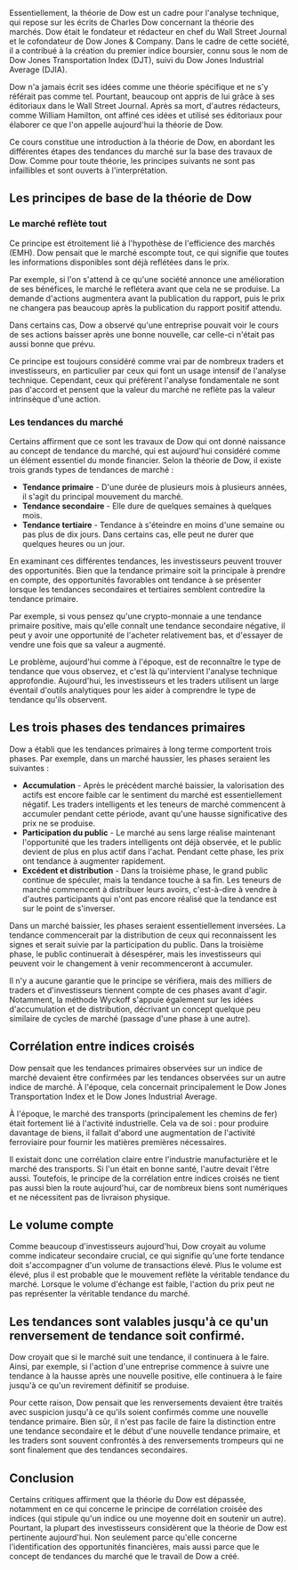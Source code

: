 Essentiellement, la théorie de Dow est un cadre pour l'analyse technique, qui repose sur les écrits de Charles Dow concernant la théorie des marchés. Dow était le fondateur et rédacteur en chef du Wall Street Journal et le cofondateur de Dow Jones & Company. Dans le cadre de cette société, il a contribué à la création du premier indice boursier, connu sous le nom de Dow Jones Transportation Index (DJT), suivi du Dow Jones Industrial Average (DJIA).

Dow n'a jamais écrit ses idées comme une théorie spécifique et ne s'y référait pas comme tel. Pourtant, beaucoup ont appris de lui grâce à ses éditoriaux dans le Wall Street Journal. Après sa mort, d'autres rédacteurs, comme William Hamilton, ont affiné ces idées et utilisé ses éditoriaux pour élaborer ce que l'on appelle aujourd'hui la théorie de Dow.

Ce cours constitue une introduction à la théorie de Dow, en abordant les différentes étapes des tendances du marché sur la base des travaux de Dow. Comme pour toute théorie, les principes suivants ne sont pas infaillibles et sont ouverts à l'interprétation.

## Les principes de base de la théorie de Dow

### Le marché reflète tout

Ce principe est étroitement lié à l'hypothèse de l'efficience des marchés (EMH). Dow pensait que le marché escompte tout, ce qui signifie que toutes les informations disponibles sont déjà reflétées dans le prix.

Par exemple, si l'on s'attend à ce qu'une société annonce une amélioration de ses bénéfices, le marché le reflétera avant que cela ne se produise. La demande d'actions augmentera avant la publication du rapport, puis le prix ne changera pas beaucoup après la publication du rapport positif attendu.

Dans certains cas, Dow a observé qu'une entreprise pouvait voir le cours de ses actions baisser après une bonne nouvelle, car celle-ci n'était pas aussi bonne que prévu.

Ce principe est toujours considéré comme vrai par de nombreux traders et investisseurs, en particulier par ceux qui font un usage intensif de l'analyse technique. Cependant, ceux qui préfèrent l'analyse fondamentale ne sont pas d'accord et pensent que la valeur du marché ne reflète pas la valeur intrinsèque d'une action.

### Les tendances du marché

Certains affirment que ce sont les travaux de Dow qui ont donné naissance au concept de tendance du marché, qui est aujourd'hui considéré comme un élément essentiel du monde financier. Selon la théorie de Dow, il existe trois grands types de tendances de marché :

- **Tendance primaire** - D'une durée de plusieurs mois à plusieurs années, il s'agit du principal mouvement du marché.
- **Tendance secondaire** - Elle dure de quelques semaines à quelques mois.
- **Tendance tertiaire** - Tendance à s'éteindre en moins d'une semaine ou pas plus de dix jours. Dans certains cas, elle peut ne durer que quelques heures ou un jour.

En examinant ces différentes tendances, les investisseurs peuvent trouver des opportunités. Bien que la tendance primaire soit la principale à prendre en compte, des opportunités favorables ont tendance à se présenter lorsque les tendances secondaires et tertiaires semblent contredire la tendance primaire.

Par exemple, si vous pensez qu'une crypto-monnaie a une tendance primaire positive, mais qu'elle connaît une tendance secondaire négative, il peut y avoir une opportunité de l'acheter relativement bas, et d'essayer de vendre une fois que sa valeur a augmenté.

Le problème, aujourd'hui comme à l'époque, est de reconnaître le type de tendance que vous observez, et c'est là qu'intervient l'analyse technique approfondie. Aujourd'hui, les investisseurs et les traders utilisent un large éventail d'outils analytiques pour les aider à comprendre le type de tendance qu'ils observent.

## Les trois phases des tendances primaires

Dow a établi que les tendances primaires à long terme comportent trois phases. Par exemple, dans un marché haussier, les phases seraient les suivantes :

- **Accumulation** - Après le précédent marché baissier, la valorisation des actifs est encore faible car le sentiment du marché est essentiellement négatif. Les traders intelligents et les teneurs de marché commencent à accumuler pendant cette période, avant qu'une hausse significative des prix ne se produise.
- **Participation du public** - Le marché au sens large réalise maintenant l'opportunité que les traders intelligents ont déjà observée, et le public devient de plus en plus actif dans l'achat. Pendant cette phase, les prix ont tendance à augmenter rapidement.
- **Excédent et distribution** - Dans la troisième phase, le grand public continue de spéculer, mais la tendance touche à sa fin. Les teneurs de marché commencent à distribuer leurs avoirs, c'est-à-dire à vendre à d'autres participants qui n'ont pas encore réalisé que la tendance est sur le point de s'inverser.

Dans un marché baissier, les phases seraient essentiellement inversées. La tendance commencerait par la distribution de ceux qui reconnaissent les signes et serait suivie par la participation du public. Dans la troisième phase, le public continuerait à désespérer, mais les investisseurs qui peuvent voir le changement à venir recommenceront à accumuler. 

Il n'y a aucune garantie que le principe se vérifiera, mais des milliers de traders et d'investisseurs tiennent compte de ces phases avant d'agir. Notamment, la méthode Wyckoff s'appuie également sur les idées d'accumulation et de distribution, décrivant un concept quelque peu similaire de cycles de marché (passage d'une phase à une autre).

## Corrélation entre indices croisés

Dow pensait que les tendances primaires observées sur un indice de marché devaient être confirmées par les tendances observées sur un autre indice de marché. À l'époque, cela concernait principalement le Dow Jones Transportation Index et le Dow Jones Industrial Average.

À l'époque, le marché des transports (principalement les chemins de fer) était fortement lié à l'activité industrielle. Cela va de soi : pour produire davantage de biens, il fallait d'abord une augmentation de l'activité ferroviaire pour fournir les matières premières nécessaires. 

Il existait donc une corrélation claire entre l'industrie manufacturière et le marché des transports. Si l'un était en bonne santé, l'autre devait l'être aussi. Toutefois, le principe de la corrélation entre indices croisés ne tient pas aussi bien la route aujourd'hui, car de nombreux biens sont numériques et ne nécessitent pas de livraison physique.

## Le volume compte

Comme beaucoup d'investisseurs aujourd'hui, Dow croyait au volume comme indicateur secondaire crucial, ce qui signifie qu'une forte tendance doit s'accompagner d'un volume de transactions élevé. Plus le volume est élevé, plus il est probable que le mouvement reflète la véritable tendance du marché. Lorsque le volume d'échange est faible, l'action du prix peut ne pas représenter la véritable tendance du marché.

## Les tendances sont valables jusqu'à ce qu'un renversement de tendance soit confirmé.

Dow croyait que si le marché suit une tendance, il continuera à le faire. Ainsi, par exemple, si l'action d'une entreprise commence à suivre une tendance à la hausse après une nouvelle positive, elle continuera à le faire jusqu'à ce qu'un revirement définitif se produise.

Pour cette raison, Dow pensait que les renversements devaient être traités avec suspicion jusqu'à ce qu'ils soient confirmés comme une nouvelle tendance primaire. Bien sûr, il n'est pas facile de faire la distinction entre une tendance secondaire et le début d'une nouvelle tendance primaire, et les traders sont souvent confrontés à des renversements trompeurs qui ne sont finalement que des tendances secondaires.

## Conclusion

Certains critiques affirment que la théorie du Dow est dépassée, notamment en ce qui concerne le principe de corrélation croisée des indices (qui stipule qu'un indice ou une moyenne doit en soutenir un autre). Pourtant, la plupart des investisseurs considèrent que la théorie de Dow est pertinente aujourd'hui. Non seulement parce qu'elle concerne l'identification des opportunités financières, mais aussi parce que le concept de tendances du marché que le travail de Dow a créé.